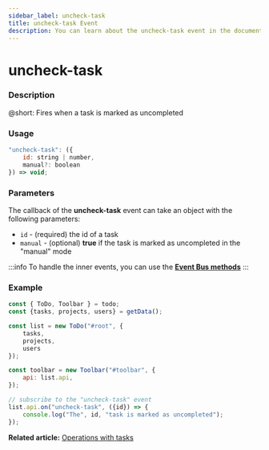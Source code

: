 ```yaml
---
sidebar_label: uncheck-task
title: uncheck-task Event
description: You can learn about the uncheck-task event in the documentation of the DHTMLX JavaScript To Do List library. Browse developer guides and API reference, try out code examples and live demos, and download a free 30-day evaluation version of DHTMLX To Do List.
---
```


# uncheck-task

### Description

@short: Fires when a task is marked as uncompleted

### Usage

~~~js
"uncheck-task": ({
    id: string | number,
    manual?: boolean
}) => void;
~~~

### Parameters

The callback of the **uncheck-task** event can take an object with the following parameters:

- `id` - (required) the id of a task
- `manual` - (optional) **true** if the task is marked as uncompleted in the "manual" mode

:::info
To handle the inner events, you can use the [**Event Bus methods**](category/event-bus-methods.md)
:::

### Example

~~~js {15-17}
const { ToDo, Toolbar } = todo;
const {tasks, projects, users} = getData();

const list = new ToDo("#root", {
	tasks,
    projects,
    users
});

const toolbar = new Toolbar("#toolbar", {
	api: list.api,
});

// subscribe to the "uncheck-task" event
list.api.on("uncheck-task", ({id}) => {
    console.log("The", id, "task is marked as uncompleted"); 
});
~~~

**Related article:** [Operations with tasks](guides/task_operations.md#marking-a-task-completeincomplete)